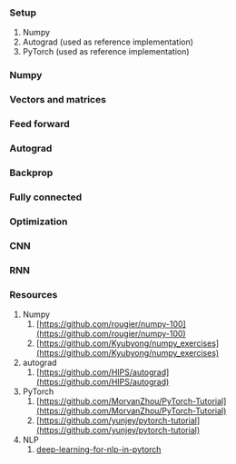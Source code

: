 
### Setup

1. Numpy
2. Autograd (used as reference implementation)
3. PyTorch (used as reference implementation)

### Numpy

### Vectors and matrices

### Feed forward

### Autograd

### Backprop

### Fully connected

### Optimization

### CNN

### RNN

### Resources

1. Numpy
    1. [https://github.com/rougier/numpy-100](https://github.com/rougier/numpy-100)
    2. [https://github.com/Kyubyong/numpy_exercises](https://github.com/Kyubyong/numpy_exercises)
2. autograd
    1. [https://github.com/HIPS/autograd](https://github.com/HIPS/autograd)
3. PyTorch
    1. [https://github.com/MorvanZhou/PyTorch-Tutorial](https://github.com/MorvanZhou/PyTorch-Tutorial)
    2. [https://github.com/yunjey/pytorch-tutorial](https://github.com/yunjey/pytorch-tutorial)
4. NLP
    1. [deep-learning-for-nlp-in-pytorch](https://github.com/rguthrie3/DeepLearningForNLPInPytorch)
